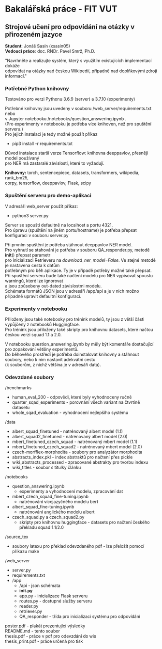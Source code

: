 # Bakalářská práce - FIT VUT
## **Strojové učení pro odpovídání na otázky v přirozeném jazyce**

**Student**: Jonáš Sasín (xsasin05)  
**Vedoucí práce**: doc. RNDr. Pavel Smrž, Ph.D.  

"Navrhněte a realizujte systém, který s využitím existujících implementací dokáže  
odpovídat na otázky nad českou Wikipedií, případně nad doplňkovými zdroji informací."



### Potřebné Python knihovny
Testováno pro verzi Pythonu 3.6.9 (server) a 3.7.10 (experimenty)  

Potřebné knihovny jsou uvedeny v souboru /web_server/requirements.txt nebo  
v Jupyter notebooku /notebooks/question_answering.ipynb .  
(Pro experimenty v notebooku je potřeba více knihoven, než pro spuštění serveru.)  
Pro jejich instalaci je tedy možné použít příkaz  
 * pip3 install -r requirements.txt

Důvod instalace starší verze Tensorflow: knihovna deeppavlov, přesněji model používaný  
pro NER má zastaralé závislosti, které to vyžadují.  

**Knihovny:** torch, sentencepiece, datasets, transformers, wikipedia, rank_bm25,  
corpy, tensorflow, deeppavlov, Flask, scipy  



### Spuštění serveru pro demo-aplikaci
V adresáři web_server použít příkaz:
 * python3 server.py 

Server se spouští defaultně na localhost a portu 4321.  
Pro úpravu (spuštění na jiném portu/hostname) je potřeba přepsat konfiguraci v souboru server.py  


Při prvním spuštění je potřeba stáhnout deeppavlov NER model.  
Pro vyhnutí se stahování je potřeba v souboru QA_responder.py, metodě __init__() přepsat parametr  
pro inicializaci Retrieveru na *download_ner_model=False*. Ve stejné metodě je nastavena cesta k datům  
potřebným pro běh aplikace. Ty je v případě potřeby možné také přepsat.  
Při spuštění serveru bude také načtení modelu pro NER vypisovat spoustu warningů, které lze ignorovat  
a jsou způsobeny out-dated závislostmi modelu.  
Schémata formátů JSON jsou v adresáři /app/api a je v nich možno případně upravit defaultní konfiguraci.  



### Experimenty v notebooku
Přiloženy jsou také notebooky pro trénink modelů, ty jsou z větší části vypůjčeny z notebooků Huggingface.  
Pro trénink jsou přiloženy také skripty pro knihovnu datasets, které načtou českou verzi squad 1.1 a 2.0.  


V notebooku question_answering.ipynb by měly být komentáře dostačující pro zopakování většiny experimentů.  
Do běhového prostředí je potřeba doinstalovat knihovny a stáhnout soubory, nebo k nim nastavit adekvátní cestu  
(k souborům, z nichž většina je v adresáři data).  



### Odevzdané soubory 
/benchmarks
 * human_eval_200 - odpovědi, které byly vyhodnoceny ručně
 * quarter_sqad_experiments - porovnání všech variant na čtvrtině datasetu
 * whole_sqad_evaluation - vyhodnocení nejlepšího systému

/data
 * albert_squad_finetuned - natrénovaný albert model (1.1)
 * albert_squad2_finetuned - natrénovaný albert model (2.0)
 * mbert_finetuned_czech_squad - natrénovaný mbert model (1.1)
 * mbert_finetuned_czech_squad2 - natrénovaný mbert model (2.0)
 * czech-morfflex-morphodita - soubory pro analyzátor morphodita
 * abstracts_index.pkl - index abstraktů pro načtení přes pickle
 * wiki_abstracts_processed - zpracované abstrakty pro tvorbu indexu
 * wiki_titles - soubor s titulky článku 

/notebooks
 * question_answering.ipynb
   - experimenty a vyhodnocení modelu, zpracování dat
 * mbert_czech_squad_fine-tuning.ipynb 
   - natrénování vícejazyčného modelu bert
 * albert_squad_fine-tuning.ipynb 
   - natrénování anglického modelu albert
 * czech_squad.py a czech_squad2.py 
   - skripty pro knihovnu huggingface - datasets pro načtení českého překladu squad 1.1/2.0

/source_tex
 * soubory latexu pro překlad odevzdaného pdf - lze přeložit pomocí příkazu make  

/web_server
 * server.py
 * requirements.txt
 * /app
   - /api - json schémata
   - __init.py__
   - app.py - inicializace Flask serveru
   - routes.py - dostupné služby serveru 
   - reader.py
   - retriever.py
   - QA_responder - třída pro inicializaci systému pro odpovídání

poster.pdf - plakát prezentující výsledky  
README.md - tento soubor   
thesis.pdf - práce v pdf pro odevzdání do wis  
thesis_print.pdf - práce určená pro tisk  
